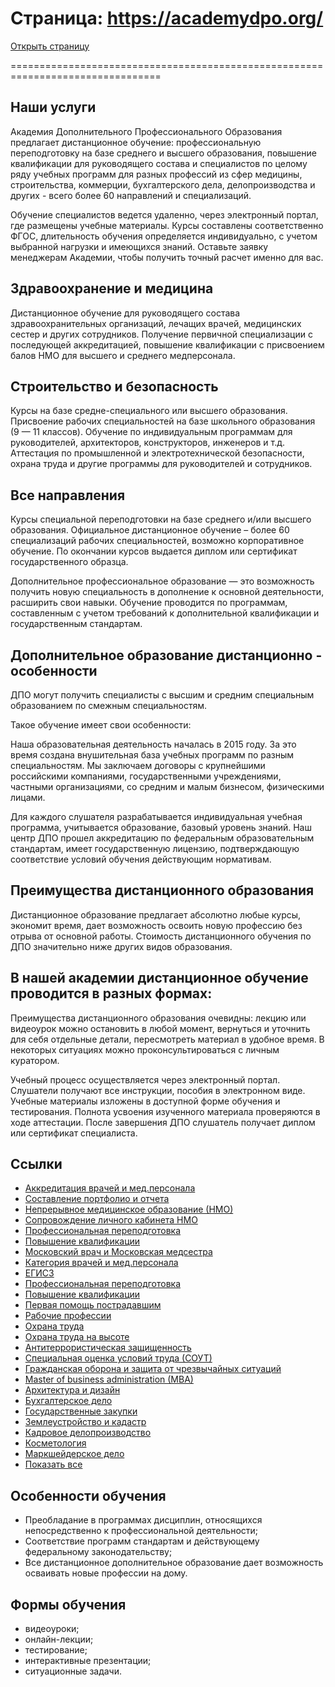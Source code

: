 # Страница: https://academydpo.org/

[Открыть страницу](https://academydpo.org/)

================================================================================

## Наши услуги

Академия Дополнительного Профессионального Образования предлагает дистанционное обучение: профессиональную переподготовку на базе среднего и высшего образования, повышение квалификации для руководящего состава и специалистов по целому ряду учебных программ для разных профессий из сфер медицины, строительства, коммерции, бухгалтерского дела, делопроизводства и других - всего более 60 направлений и специализаций.

Обучение специалистов ведется удаленно, через электронный портал, где размещены учебные материалы. Курсы составлены соответственно ФГОС, длительность обучения определяется индивидуально, с учетом выбранной нагрузки и имеющихся знаний. Оставьте заявку менеджерам Академии, чтобы получить точный расчет именно для вас.

## Здравоохранение и медицина

Дистанционное обучение для руководящего состава здравоохранительных организаций, лечащих врачей, медицинских сестер и других сотрудников. Получение первичной специализации с последующей аккредитацией, повышение квалификации с присвоением балов НМО для высшего и среднего медперсонала.

## Строительство и безопасность

Курсы на базе средне-специального или высшего образования. Присвоение рабочих специальностей на базе школьного образования (9 — 11 классов). Обучение по индивидуальным программам для руководителей, архитекторов, конструкторов, инженеров и т.д. Аттестация по промышленной и электротехнической безопасности, охрана труда и другие программы для руководителей и сотрудников.

## Все направления

Курсы специальной переподготовки на базе среднего и/или высшего образования. Официальное дистанционное обучение – более 60 специализаций рабочих специальностей, возможно корпоративное обучение. По окончании курсов выдается диплом или сертификат государственного образца.

Дополнительное профессиональное образование — это возможность получить новую специальность в дополнение к основной деятельности, расширить свои навыки. Обучение проводится по программам, составленным с учетом требований к дополнительной квалификации и государственным стандартам.

## Дополнительное образование дистанционно - особенности

ДПО могут получить специалисты с высшим и средним специальным образованием по смежным специальностям.

Такое обучение имеет свои особенности:

Наша образовательная деятельность началась в 2015 году. За это время создана внушительная база учебных программ по разным специальностям. Мы заключаем договоры с крупнейшими российскими компаниями, государственными учреждениями, частными организациями, со средним и малым бизнесом, физическими лицами.

Для каждого слушателя разрабатывается индивидуальная учебная программа, учитывается образование, базовый уровень знаний. Наш центр ДПО прошел аккредитацию по федеральным образовательным стандартам, имеет государственную лицензию, подтверждающую соответствие условий обучения действующим нормативам.

## Преимущества дистанционного образования

Дистанционное образование предлагает абсолютно любые курсы, экономит время, дает возможность освоить новую профессию без отрыва от основной работы. Стоимость дистанционного обучения по ДПО значительно ниже других видов образования.

## В нашей академии дистанционное обучение проводится в разных формах:

Преимущества дистанционного образования очевидны: лекцию или видеоурок можно остановить в любой момент, вернуться и уточнить для себя отдельные детали, пересмотреть материал в удобное время. В некоторых ситуациях можно проконсультироваться с личным куратором.

Учебный процесс осуществляется через электронный портал. Слушатели получают все инструкции, пособия в электронном виде. Учебные материалы изложены в доступной форме обучения и тестирования. Полнота усвоения изученного материала проверяются в ходе аттестации. После завершения ДПО слушатель получает диплом или сертификат специалиста.

## Ссылки

- [Аккредитация врачей и мед.персонала](https://academydpo.org/akkreditatsiya-vrachej)
- [Составление портфолио и отчета](https://academydpo.org/akkreditatsiya-vrachej)
- [Непрерывное медицинское образование (НМО)](https://academydpo.org/nmo-obuchenie-online)
- [Сопровождение личного кабинета НМО](https://academydpo.org/nmo-obuchenie-online)
- [Профессиональная переподготовка](https://academydpo.org/zdravoohranenie-i-meditsina)
- [Повышение квалификации](https://academydpo.org/zdravoohranenie-i-meditsina)
- [Московский врач и Московская медсестра](https://academydpo.org/moskovskij-vrach)
- [Категория врачей и мед.персонала](https://academydpo.org/kategoriya-vrachej)
- [ЕГИСЗ](https://academydpo.org/podklyuchenie-k-egisz)
- [Профессиональная переподготовка](https://academydpo.org/stroitelstvo/professionalnaya-perepodgotovka)
- [Повышение квалификации](https://academydpo.org/stroitelstvo/povyshenie-kvalifikatsii)
- [Первая помощь пострадавшим](https://academydpo.org/pervaya-pomoshh-postradavshim)
- [Рабочие профессии](https://academydpo.org/rabochie-professii)
- [Охрана труда](https://academydpo.org/okhrana-truda)
- [Охрана труда на высоте](https://academydpo.org/okhrana-truda/ohrana-truda-na-vysote)
- [Антитеррористическая защищенность](https://academydpo.org/antiterroristicheskaya-zashchishchennost)
- [Специальная оценка условий труда (СОУТ)](https://academydpo.org/okhrana-truda/spetsialnaya-otsenka-uslovij-truda)
- [Гражданская оборона и защита от чрезвычайных ситуаций](https://academydpo.org/grazhdanskaya-oborona-i-zashhita-ot-chrezvychajnyh-situatsij)
- [Master of business administration (MBA)](https://academydpo.org/master-of-business-administration-mba)
- [Архитектура и дизайн](https://academydpo.org/arhitektura-i-dizajn-1)
- [Бухгалтерское дело](https://academydpo.org/buhgalterskoe-delo)
- [Государственные закупки](https://academydpo.org/gosudarstvennye-zakupki)
- [Землеустройство и кадастр](https://academydpo.org/zemleustrojstvo-i-kadastr)
- [Кадровое делопроизводство](https://academydpo.org/kadrovoe-deloproizvodstvo)
- [Косметология](https://academydpo.org/zdravoohranenie-i-meditsina/kosmetologiya-1)
- [Маркшейдерское дело](https://academydpo.org/markshejderskoe-delo)
- [Показать все](https://academydpo.org/napravleniya)

## Особенности обучения

- Преобладание в программах дисциплин, относящихся непосредственно к профессиональной деятельности;
- Соответствие программ стандартам и действующему федеральному законодательству;
- Все дистанционное дополнительное образование дает возможность осваивать новые профессии на дому.

## Формы обучения

- видеоуроки;
- онлайн-лекции;
- тестирование;
- интерактивные презентации;
- ситуационные задачи.

